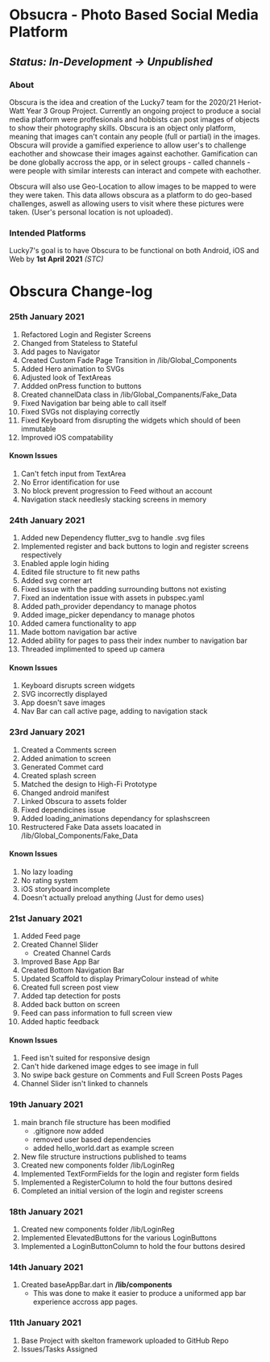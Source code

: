 # Obsucra - Photo Based Social Media Platform
## *Status: In-Development -> Unpublished*

### About
Obscura is the idea and creation of the Lucky7 team for the 2020/21 Heriot-Watt Year 3 Group Project. Currently an ongoing project to produce a social media platform were proffesionals and hobbists can post images of objects to show their photography skills. Obscura is an object only platform, meaning that images can't contain any people (full or partial) in the images. Obscura will provide a gamified experience to allow user's to challenge eachother and showcase their images against eachother. Gamification can be done globally accross the app, or in select groups - called channels - were people with similar interests can interact and compete with eachother. 

Obscura will also use Geo-Location to allow images to be mapped to were they were taken. This data allows obscura as a platform to do geo-based challenges, aswell as allowing users to visit where these pictures were taken. (User's personal location is not uploaded). 

### Intended Platforms
Lucky7's goal is to have Obscura to be functional on both Android, iOS and Web by **1st April 2021** *(STC)*

# Obscura Change-log

### 25th January 2021
1. Refactored Login and Register Screens
2. Changed from Stateless to Stateful
3. Add pages to Navigator
4. Created Custom Fade Page Transition in /lib/Global_Components
5. Added Hero animation to SVGs
6. Adjusted look of TextAreas 
7. Addded onPress function to buttons
8. Created channelData class in /lib/Global_Companents/Fake_Data
9. Fixed Navigation bar being able to call itself
10. Fixed SVGs not displaying correctly
11. Fixed Keyboard from disrupting the widgets which should of been immutable
12. Improved iOS compatability

#### Known Issues
1. Can't fetch input from TextArea
2. No Error identification for use
3. No block prevent progression to Feed without an account
4. Navigation stack needlesly stacking screens in memory

### 24th January 2021
1. Added new Dependency flutter_svg to handle .svg files
2. Implemented register and back buttons to login and register screens respectively
3. Enabled apple login hiding
4. Edited file structure to fit new paths
5. Added svg corner art
6. Fixed issue with the padding surrounding buttons not existing
7. Fixed an indentation issue with assets in pubspec.yaml
8. Added path_provider dependancy to manage photos
9. Added image_picker dependancy to manage photos
10. Added camera functionality to app
11. Made bottom navigation bar active
12. Added ability for pages to pass their index number to navigation bar
13. Threaded implimented to speed up camera

#### Known Issues
1. Keyboard disrupts screen widgets
2. SVG incorrectly displayed
3. App doesn't save images
4. Nav Bar can call active page, adding to navigation stack

### 23rd January 2021
1. Created a Comments screen
2. Added animation to screen
3. Generated Commet card
4. Created splash screen
5. Matched the design to High-Fi Prototype
6. Changed android manifest
7. Linked Obscura to assets folder
8. Fixed dependicines issue
9. Added loading_animations dependancy for splashscreen
10. Restructered Fake Data assets loacated in /lib/Global_Components/Fake_Data

#### Known Issues
1. No lazy loading
2. No rating system
3. iOS storyboard incomplete
4. Doesn't actually preload anything (Just for demo uses)

### 21st January 2021
1. Added Feed page
2. Created Channel Slider
   - Created Channel Cards
3. Improved Base App Bar
4. Created Bottom Navigation Bar
5. Updated Scaffold to display PrimaryColour instead of white
6. Created full screen post view
7. Added tap detection for posts
8. Added back button on screen
9. Feed can pass information to full screen view
10. Added haptic feedback

#### Known Issues
1. Feed isn't suited for responsive design
2. Can't hide darkened image edges to see image in full
3. No swipe back gesture on Comments and Full Screen Posts Pages
4. Channel Slider isn't linked to channels

### 19th January 2021
1. main branch file structure has been modified
   - .gitignore now added
   - removed user based dependencies
   - added hello_world.dart as example screen
2. New file structure instructions published to teams
3. Created new components folder /lib/LoginReg
4. Implemented TextFormFields for the login and register form fields
5. Implemented a RegisterColumn to hold the four buttons desired
6. Completed an initial version of the login and register screens


### 18th January 2021
1. Created new components folder /lib/LoginReg
2. Implemented ElevatedButtons for the various LoginButtons
3. Implemented a LoginButtonColumn to hold the four buttons desired

### 14th January 2021
1. Created baseAppBar.dart in **/lib/components**
   - This was done to make it easier to produce a uniformed app bar experience accross app pages.

### 11th January 2021
1. Base Project with skelton framework uploaded to GitHub Repo
2. Issues/Tasks Assigned
